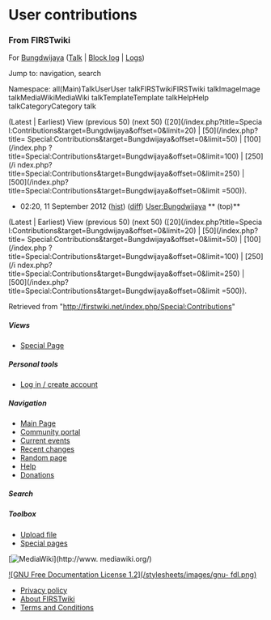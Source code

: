 

# User contributions

### From FIRSTwiki

For [Bungdwijaya](/index.php/User:Bungdwijaya "User:Bungdwijaya" )
([Talk](/index.php?title=User_talk:Bungdwijaya&action=edit "User
talk:Bungdwijaya" ) | [Block
log](/index.php?title=Special:Log&type=block&page=User:Bungdwijaya
"Special:Log" ) | [Logs](/index.php?title=Special:Log&user=Bungdwijaya
"Special:Log" ))

Jump to: navigation, search

Namespace:  all(Main)TalkUserUser talkFIRSTwikiFIRSTwiki talkImageImage
talkMediaWikiMediaWiki talkTemplateTemplate talkHelpHelp talkCategoryCategory
talk

(Latest | Earliest) View (previous 50) (next 50) ([20](/index.php?title=Specia
l:Contributions&target=Bungdwijaya&offset=0&limit=20) | [50](/index.php?title=
Special:Contributions&target=Bungdwijaya&offset=0&limit=50) | [100](/index.php
?title=Special:Contributions&target=Bungdwijaya&offset=0&limit=100) | [250](/i
ndex.php?title=Special:Contributions&target=Bungdwijaya&offset=0&limit=250) | 
[500](/index.php?title=Special:Contributions&target=Bungdwijaya&offset=0&limit
=500)).

  * 02:20, 11 September 2012 ([hist](/index.php?title=User:Bungdwijaya&action=history "User:Bungdwijaya" )) ([diff](/index.php?title=User:Bungdwijaya&diff=prev&oldid=661850 "User:Bungdwijaya" )) [User:Bungdwijaya](/index.php/User:Bungdwijaya "User:Bungdwijaya" ) ** (top)**

(Latest | Earliest) View (previous 50) (next 50) ([20](/index.php?title=Specia
l:Contributions&target=Bungdwijaya&offset=0&limit=20) | [50](/index.php?title=
Special:Contributions&target=Bungdwijaya&offset=0&limit=50) | [100](/index.php
?title=Special:Contributions&target=Bungdwijaya&offset=0&limit=100) | [250](/i
ndex.php?title=Special:Contributions&target=Bungdwijaya&offset=0&limit=250) | 
[500](/index.php?title=Special:Contributions&target=Bungdwijaya&offset=0&limit
=500)).

Retrieved from "<http://firstwiki.net/index.php/Special:Contributions>"

##### Views

  * [Special Page](/index.php/Special:Contributions/Bungdwijaya)

##### Personal tools

  * [Log in / create account](/index.php?title=Special:Userlogin&returnto=Special:Contributions)

[](/index.php/Main_Page "Main Page" )

##### Navigation

  * [Main Page](/index.php/Main_Page)
  * [Community portal](/index.php/FIRSTwiki:Community_portal)
  * [Current events](/index.php/Current_events)
  * [Recent changes](/index.php/Special:Recentchanges)
  * [Random page](/index.php/Special:Random)
  * [Help](/index.php/FIRSTwiki:Help)
  * [Donations](/index.php/FIRSTwiki:Site_support)

##### Search



##### Toolbox

  * [Upload file](/index.php/Special:Upload)
  * [Special pages](/index.php/Special:Specialpages)

[![MediaWiki](/skins/common/images/poweredby_mediawiki_88x31.png)](http://www.
mediawiki.org/)

[![GNU Free Documentation License 1.2](/stylesheets/images/gnu-
fdl.png)](http://www.gnu.org/copyleft/fdl.html)

  * [Privacy policy](/index.php/FIRSTwiki:Privacy_policy "FIRSTwiki:Privacy policy" )
  * [About FIRSTwiki](/index.php/FIRSTwiki:About "FIRSTwiki:About" )
  * [Terms and Conditions](/index.php/FIRSTwiki:Terms_and_conditions "FIRSTwiki:Terms and conditions" )

